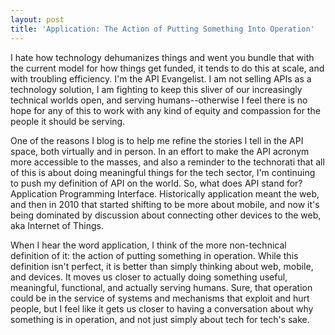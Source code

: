 ```yaml
---
layout: post
title: 'Application: The Action of Putting Something Into Operation'
---
```

<p>I hate how technology dehumanizes things and went you bundle that with the current model for how things get funded, it tends to do this at scale, and with troubling efficiency. I'm the API Evangelist. I am not selling APIs as a technology solution, I am fighting to keep this sliver of our increasingly technical worlds open, and serving humans--otherwise I feel there is no hope for any of this to work with any kind of equity and compassion for the people it should be serving.</p>
<p>One of the reasons I blog is to help me refine the stories I tell in the API space, both virtually and in person. In an effort to make the API acronym more accessible to the masses, and also a reminder to the technorati that all of this is about doing meaningful things for the tech sector, I'm continuing to push my definition of API on the world. So, what does API stand for? Application Programming Interface. Historically application meant the&nbsp;web, and then in 2010 that started shifting to be more&nbsp;about mobile, and now it's being dominated by discussion about connecting other devices to the web, aka Internet of Things.</p>
<p>When I hear the word&nbsp;application, I think of the more non-technical definition of it: the action of putting something in operation. While this definition isn't perfect, it is better than simply thinking about web, mobile, and devices. It moves us closer to actually doing something useful, meaningful, functional, and actually serving humans. Sure, that operation could be in the service of systems and mechanisms that exploit and hurt people, but I feel like it gets us closer to having a conversation about why something is in operation, and not just simply about tech for tech's sake.</p>